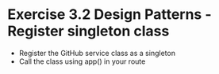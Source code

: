 # Exercise 3.2 Design Patterns - Register singleton class

- Register the GitHub service class as a singleton
- Call the class using app() in your route
